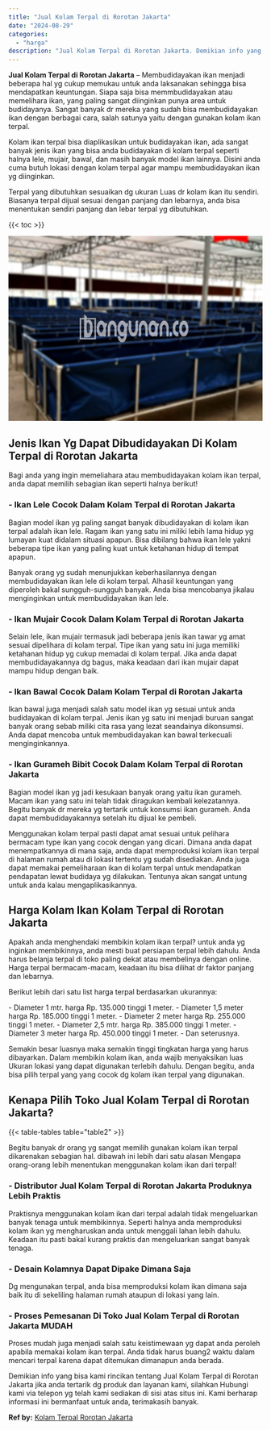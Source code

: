 ```yaml
---
title: "Jual Kolam Terpal di Rorotan Jakarta"
date: "2024-08-29"
categories: 
  - "harga"
description: "Jual Kolam Terpal di Rorotan Jakarta. Demikian info yang bisa kami rincikan tentang Jual Kolam Terpal di Rorotan Jakarta jika anda tertarik dg produk dan lay..."
---
```


**Jual Kolam Terpal di Rorotan Jakarta** – Membudidayakan ikan menjadi beberapa hal yg cukup memukau untuk anda laksanakan sehingga bisa mendapatkan keuntungan. Siapa saja bisa memmbudidayakan atau memelihara ikan, yang paling sangat diinginkan punya area untuk budidayanya. Sangat banyak dr mereka yang sudah bisa membudidayakan ikan dengan berbagai cara, salah satunya yaitu dengan gunakan kolam ikan terpal.

Kolam ikan terpal bisa diaplikasikan untuk budidayakan ikan, ada sangat banyak jenis ikan yang bisa anda budidayakan di kolam terpal seperti halnya lele, mujair, bawal, dan masih banyak model ikan lainnya. Disini anda cuma butuh lokasi dengan kolam terpal agar mampu membudidayakan ikan yg diinginkan.

Terpal yang dibutuhkan sesuaikan dg ukuran Luas dr kolam ikan itu sendiri. Biasanya terpal dijual sesuai dengan panjang dan lebarnya, anda bisa menentukan sendiri panjang dan lebar terpal yg dibutuhkan.

{{< toc >}}

![Jual Kolam Terpal di Rorotan Jakarta](/images/jual-kolam-terpal-10.png)

## Jenis Ikan Yg Dapat Dibudidayakan Di Kolam Terpal di Rorotan Jakarta

Bagi anda yang ingin memeliahara atau membudidayakan kolam ikan terpal, anda dapat memilih sebagian ikan seperti halnya berikut!

### \- Ikan Lele Cocok Dalam Kolam Terpal di Rorotan Jakarta

Bagian model ikan yg paling sangat banyak dibudidayakan di kolam ikan terpal adalah ikan lele. Ragam ikan yang satu ini miliki lebih lama hidup yg lumayan kuat didalam situasi apapun. Bisa dibilang bahwa ikan lele yakni beberapa tipe ikan yang paling kuat untuk ketahanan hidup di tempat apapun.

Banyak orang yg sudah menunjukkan keberhasilannya dengan membudidayakan ikan lele di kolam terpal. Alhasil keuntungan yang diperoleh bakal sungguh-sungguh banyak. Anda bisa mencobanya jikalau menginginkan untuk membudidayakan ikan lele.

### \- Ikan Mujair Cocok Dalam Kolam Terpal di Rorotan Jakarta

Selain lele, ikan mujair termasuk jadi beberapa jenis ikan tawar yg amat sesuai dipelihara di kolam terpal. Tipe ikan yang satu ini juga memiliki ketahanan hidup yg cukup memadai di kolam terpal. Jika anda dapat membudidayakannya dg bagus, maka keadaan dari ikan mujair dapat mampu hidup dengan baik.

### \- Ikan Bawal Cocok Dalam Kolam Terpal di Rorotan Jakarta

Ikan bawal juga menjadi salah satu model ikan yg sesuai untuk anda budidayakan di kolam terpal. Jenis ikan yg satu ini menjadi buruan sangat banyak orang sebab miliki cita rasa yang lezat seandainya dikonsumsi. Anda dapat mencoba untuk membudidayakan kan bawal terkecuali menginginkannya.

### \- Ikan Gurameh Bibit Cocok Dalam Kolam Terpal di Rorotan Jakarta

Bagian model ikan yg jadi kesukaan banyak orang yaitu ikan gurameh. Macam ikan yang satu ini telah tidak diragukan kembali kelezatannya. Begitu banyak dr mereka yg tertarik untuk konsumsi ikan gurameh. Anda dapat membudidayakannya setelah itu dijual ke pembeli.

Menggunakan kolam terpal pasti dapat amat sesuai untuk pelihara bermacam type ikan yang cocok dengan yang dicari. Dimana anda dapat menempatkannya di mana saja, anda dapat memproduksi kolam ikan terpal di halaman rumah atau di lokasi tertentu yg sudah disediakan. Anda juga dapat memakai pemeliharaan ikan di kolam terpal untuk mendapatkan pendapatan lewat budidaya yg dilakukan. Tentunya akan sangat untung untuk anda kalau mengaplikasikannya.

## Harga Kolam Ikan Kolam Terpal di Rorotan Jakarta

Apakah anda menghendaki membikin kolam ikan terpal? untuk anda yg inginkan membikinnya, anda mesti buat persiapan terpal lebih dahulu. Anda harus belanja terpal di toko paling dekat atau membelinya dengan online. Harga terpal bermacam-macam, keadaan itu bisa dilihat dr faktor panjang dan lebarnya.

Berikut lebih dari satu list harga terpal berdasarkan ukurannya:

\- Diameter 1 mtr. harga Rp. 135.000 tinggi 1 meter. - Diameter 1,5 meter harga Rp. 185.000 tinggi 1 meter. - Diameter 2 meter harga Rp. 255.000 tinggi 1 meter. - Diameter 2,5 mtr. harga Rp. 385.000 tinggi 1 meter. - Diameter 3 meter harga Rp. 450.000 tinggi 1 meter. - Dan seterusnya.

Semakin besar luasnya maka semakin tinggi tingkatan harga yang harus dibayarkan. Dalam membikin kolam ikan, anda wajib menyaksikan luas Ukuran lokasi yang dapat digunakan terlebih dahulu. Dengan begitu, anda bisa pilih terpal yang yang cocok dg kolam ikan terpal yang digunakan.

## Kenapa Pilih Toko Jual Kolam Terpal di Rorotan Jakarta?

{{< table-tables table="table2" >}}

Begitu banyak dr orang yg sangat memilih gunakan kolam ikan terpal dikarenakan sebagian hal. dibawah ini lebih dari satu alasan Mengapa orang-orang lebih menentukan menggunakan kolam ikan dari terpal!

### \- Distributor Jual Kolam Terpal di Rorotan Jakarta Produknya Lebih Praktis

Praktisnya menggunakan kolam ikan dari terpal adalah tidak mengeluarkan banyak tenaga untuk membikinnya. Seperti halnya anda memproduksi kolam ikan yg mengharuskan anda untuk menggali lahan lebih dahulu. Keadaan itu pasti bakal kurang praktis dan mengeluarkan sangat banyak tenaga.

### \- Desain Kolamnya Dapat Dipake Dimana Saja

Dg mengunakan terpal, anda bisa memproduksi kolam ikan dimana saja baik itu di sekeliling halaman rumah ataupun di lokasi yang lain.

### \- Proses Pemesanan Di Toko Jual Kolam Terpal di Rorotan Jakarta MUDAH

Proses mudah juga menjadi salah satu keistimewaan yg dapat anda peroleh apabila memakai kolam ikan terpal. Anda tidak harus buang2 waktu dalam mencari terpal karena dapat ditemukan dimanapun anda berada.

Demikian info yang bisa kami rincikan tentang Jual Kolam Terpal di Rorotan Jakarta jika anda tertarik dg produk dan layanan kami, silahkan Hubungi kami via telepon yg telah kami sediakan di sisi atas situs ini. Kami berharap informasi ini bermanfaat untuk anda, terimakasih banyak.

**Ref by:** [Kolam Terpal Rorotan Jakarta](https://id.wikipedia.org/wiki/Kolam)
